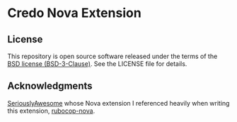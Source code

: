# Credo Nova Extension

## License

This repository is open source software released under the terms of the [BSD license (BSD-3-Clause)](https://opensource.org/licenses/BSD-3-Clause). See the LICENSE file for details.

## Acknowledgments

[SeriouslyAwesome](https://github.com/SeriouslyAwesome) whose Nova extension I referenced heavily when writing this extension, [rubocop-nova](https://github.com/SeriouslyAwesome/rubocop-nova).
